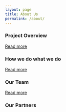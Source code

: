 ```yaml
---
layout: page
title: About Us
permalink: /about/
---
```


### Project Overview

[Read more](pages/readmore/project_overview.md)

### How we do what we do

[Read more]()

### Our Team

[Read more]()

### Our Partners

